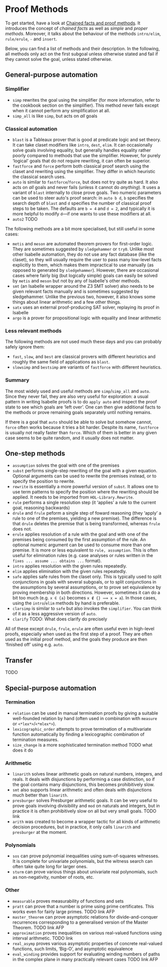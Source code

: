 # Proof Methods

To get started, have a look at [Chained facts and proof methods](Chained_Facts.thy).
It introduces the concept of *chained facts* as well as *simple* and *proper methods*.
Moreover, it talks about the behaviour of the methods `intro/elim`, `rule/erule`, `-` and `insert`.

Below, you can find a list of methods and their description.
In the following, all methods only act on the first subgoal unless otherwise stated and fail if they cannot solve the goal, unless stated otherwise.

## General-purpose automation

### Simplifier

- `simp` rewrites the goal using the simplifier (for more information, refer to the cookbook section on the simplifier). This method never fails except when it cannot perform any simplification at all.
- `simp_all` is like `simp`, but acts on *all* goals

### Classical automation

- `blast` is a Tableaux prover that is good at predicate logic and set theory. It can take claset modifiers like `intro`, `dest`, `elim`. It can occasionally solve goals involving equality, but generally handles equality rather poorly compared to methods that use the simplifier. However, for purely ‘logical’ goals that do not require rewriting, it can often be superior.
- `fastforce` and `force` perform both classical proof search using the claset and rewriting using the simplifier. They differ in which heuristic the classical search uses.
- `auto` is similar to `fastforce`/`force`, but does not try quite as hard. It also acts on *all* goals and never fails (unless it cannot do *anything*). It uses a variant of `blast` internally to close prove goals. Two numeric parameters can be used to steer auto's proof search:
in `auto b d`, `b` specifies the search depth of `blast` and `d` specifies the number of classical proof steps to be taken.
The defaults are `b = 4` and `d = 2`, and typically it is more helpful to modify `d`—if one wants to use these modifiers at all.
- `auto2` TODO

The following methods are a bit more specialised, but still useful in some cases:

- `metis` and `meson` are automated theorem provers for first-order logic. They are sometimes suggested by `sledgehammer` or `try0`. Unlike most other Isabelle automation, they do not use any fact database (like the claset), so they will usually require the user to pass many low-level facts explicitly to them, which makes them impractical to use manually (as opposed to generated by `sledgehammer`). However, there are occasional cases where fairly big (but logically simple) goals can easily be solved by `metis` and `meson` but not by any of Isabelle's other methods.
- `smt` (an Isabelle wrapper around the Z3 SMT solver) also needs to be given relevant facts manually and is sometimes suggested by sledgehammer. Unlike the previous two, however, it also knows some things about linear arithmetic and a few other things.
- `satx` uses an external proof-producing SAT solver, replaying its proof in Isabelle
- `argo` is a prover for propositional logic with equality and linear arithmetic

### Less relevant methods

The following methods are not used much these days and you can probably safely ignore them:

- `fast`, `slow`, and `best` are classical provers with different heuristics and roughly the same field of applications as `blast`.
- `slowsimp` and `bestsimp` are variants of `fastforce` with different heuristics.

### Summary

The most widely used and useful methods are `simp`/`simp_all` and `auto`. Since they never fail, they are also very useful for exploration: a usual pattern in writing Isabelle proofs is to do `apply auto` and inspect the proof state to see which goals are ‘left over’. One can then give additional facts to the methods or prove remaining goals separately until nothing remains.

If there is a goal that `auto` should be able to solve but somehow cannot, `force` often works because it tries a bit harder. Despite its name, `fastforce` is usually not really faster than `force`. Which of them is better in any given case seems to be quite random, and it usually does not matter.

## One-step methods

- `assumption` solves the goal with one of the premises
- `subst` performs single-step rewriting of the goal with a given equation. Optional arguments can be used to rewrite the premises instead, or to specify the position to rewrite.
- `rewrite` is essentially a more powerful version of `subst`. It allows one to use term patterns to specify the position where the rewriting should be applied. It needs to be imported from `HOL-Library.Rewrite`.
- `rule` performs a single resolution step (it ‘applies’ a rule to the current goal, reasoning backwards)
- `drule` and `frule` peform a single step of foward reasoning (they ‘apply’ a rule to one of the premises, yielding a new premise). The difference is that `drule` deletes the premise that is being transformed, whereas `frule` does not.
- `erule` applies resolution of a rule with the goal and with one of the premises being consumed by the first assumption of the rule. An optional numeric argument can be used to consume more than one premise. It is more or less equivalent to `rule, assumption`. This is often useful for elimination rules (e.g. case analyses or rules written in the `fixes ... assume ... obtains ...` format).
- `intro` applies resolution with the given rules repeatedly.
- `elim` applies elimination with the given rules repeatedly.
- `safe` applies safe rules from the claset only. This is typically used to split conjunctions in goals with several subgoals, or to split conjunctions in the assumptions by several assumptions, or to prove set equivalence by proving membership in both directions. However, sometimes it can do a bit too much (e.g. `x ∈ {a}` becomes `x ∉ {} ⟹ x = a`). In those cases, using the `intro`/`elim` methods by hand is preferable.
- `clarsimp` is similar to `safe` but also invokes the `simplifier`. You can think of it as a less aggressive version of `auto`.
- `clarify` TODO: What does clarify do precisely

All of these except `drule`, `frule`, `erule` are often useful even in high-level proofs, especially when used as the first step of a proof. They are often used as the initial proof method, and the goals they produce are then ‘finished off’ using e.g. `auto`.

## Transfer

TODO

## Special-purpose automation

### Termination

- `relation` can be used in manual termination proofs by giving a suitable well-founded relation by hand (often used in combination with `measure` or `<*lex*>`/`<*mlex*>`).
- `lexicographic_order` attempts to prove termination of a multivariate function automatically by finding a lexicographic combination of termination measures.
- `size_change` is a more sophisticated termination method TODO what does it do

### Arithmetic

- `linarith` solves linear arithmetic goals on natural numbers, integers, and reals. It deals with disjunctions by performing a case distinction, so if the goal contains many disjunctions, this becomes prohibitively slow.
- `smt` also supports linear arithmetic and often deals with disjunctions much better than `linarith`.
- `presburger` solves Presburger arithmetic goals. It can be very useful to prove goals involving divisibility and `mod` on naturals and integers, but in practice it is often prohibitively slow on all but very small goals. TODO link
- `arith` was created to become a wrapper tactic for all kinds of arithmetic decision procedures, but in practice, it only calls `linarith` and `presburger` at the moment.

### Polynomials

- `sos` can prove polynomial inequalities using sum-of-squares witnesses. It is complete for univariate polynomials, but the witness search can often take quite long for larger ones.
- `sturm` can prove various things about univariate real polynomials, such as non-negativity, number of roots, etc.

### Other

- `measurable` proves measurability of functions and sets
- `pratt` can prove that a number is prime using prime certificates. This works even for fairly large primes. TODO link AFP
- `master_theorem` can prove asymptotic relations for divide-and-conquer recurrences corresponding to a generalised version of the Master Theorem. TODO link AFP
- `approximation` proves inequalities on various real-valued functions using interval arithmetic. TODO link
- `real_asymp` proves various asymptotic properties of concrete real-valued functions, such limits, ‘Big-O’, and asymptotic equivalence
- `eval_winding` provides support for evaluating winding numbers of paths in the complex plane in many practically relevant cases TODO link AFP
